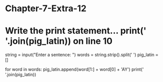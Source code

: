 # Chapter-7-Extra-12
# Write the print statement... print(' '.join(pig_latin)) on line 10
string = input("Enter a sentence: ")
words = string.strip().split(' ')
pig_latin = []
 
for word in words:
    pig_latin.append(word[1:] + word[0] + 'AY')
 print(' '.join(pig_latin))
